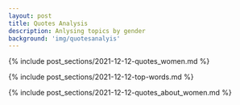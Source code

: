 ```yaml
---
layout: post
title: Quotes Analysis
description: Anlysing topics by gender
background: 'img/quotesanalyis'
---
```



{% include post_sections/2021-12-12-quotes_women.md %}

{% include post_sections/2021-12-12-top-words.md %}

{% include post_sections/2021-12-12-quotes_about_women.md %}
